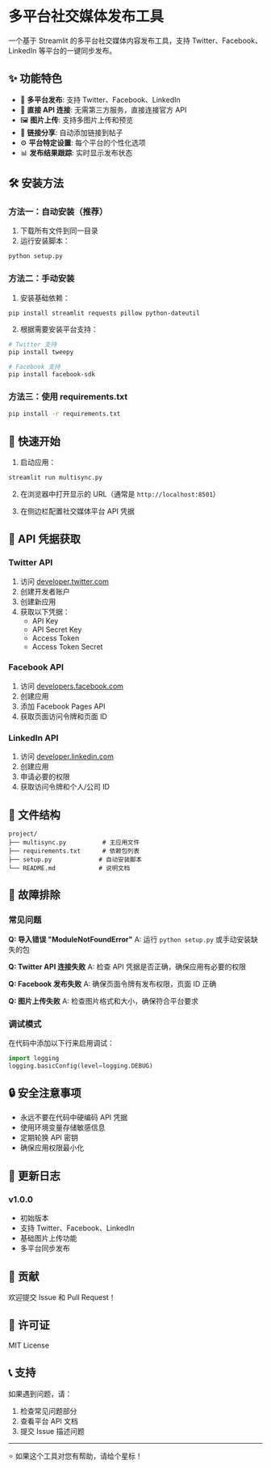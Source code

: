 # 多平台社交媒体发布工具

一个基于 Streamlit 的多平台社交媒体内容发布工具，支持 Twitter、Facebook、LinkedIn 等平台的一键同步发布。

## ✨ 功能特色

- 🚀 **多平台发布**: 支持 Twitter、Facebook、LinkedIn
- 📱 **直接 API 连接**: 无需第三方服务，直接连接官方 API
- 🖼️ **图片上传**: 支持多图片上传和预览
- 🔗 **链接分享**: 自动添加链接到帖子
- ⚙️ **平台特定设置**: 每个平台的个性化选项
- 📊 **发布结果跟踪**: 实时显示发布状态

## 🛠️ 安装方法

### 方法一：自动安装（推荐）

1. 下载所有文件到同一目录
2. 运行安装脚本：
```bash
python setup.py
```

### 方法二：手动安装

1. 安装基础依赖：
```bash
pip install streamlit requests pillow python-dateutil
```

2. 根据需要安装平台支持：
```bash
# Twitter 支持
pip install tweepy

# Facebook 支持
pip install facebook-sdk
```

### 方法三：使用 requirements.txt

```bash
pip install -r requirements.txt
```

## 🚀 快速开始

1. 启动应用：
```bash
streamlit run multisync.py
```

2. 在浏览器中打开显示的 URL（通常是 `http://localhost:8501`）

3. 在侧边栏配置社交媒体平台 API 凭据

## 🔑 API 凭据获取

### Twitter API
1. 访问 [developer.twitter.com](https://developer.twitter.com)
2. 创建开发者账户
3. 创建新应用
4. 获取以下凭据：
   - API Key
   - API Secret Key
   - Access Token
   - Access Token Secret

### Facebook API
1. 访问 [developers.facebook.com](https://developers.facebook.com)
2. 创建应用
3. 添加 Facebook Pages API
4. 获取页面访问令牌和页面 ID

### LinkedIn API
1. 访问 [developer.linkedin.com](https://developer.linkedin.com)
2. 创建应用
3. 申请必要的权限
4. 获取访问令牌和个人/公司 ID

## 📁 文件结构

```
project/
├── multisync.py          # 主应用文件
├── requirements.txt      # 依赖包列表
├── setup.py             # 自动安装脚本
└── README.md            # 说明文档
```

## 🐛 故障排除

### 常见问题

**Q: 导入错误 "ModuleNotFoundError"**
A: 运行 `python setup.py` 或手动安装缺失的包

**Q: Twitter API 连接失败**
A: 检查 API 凭据是否正确，确保应用有必要的权限

**Q: Facebook 发布失败**
A: 确保页面令牌有发布权限，页面 ID 正确

**Q: 图片上传失败**
A: 检查图片格式和大小，确保符合平台要求

### 调试模式

在代码中添加以下行来启用调试：
```python
import logging
logging.basicConfig(level=logging.DEBUG)
```

## 🔒 安全注意事项

- 永远不要在代码中硬编码 API 凭据
- 使用环境变量存储敏感信息
- 定期轮换 API 密钥
- 确保应用权限最小化

## 📝 更新日志

### v1.0.0
- 初始版本
- 支持 Twitter、Facebook、LinkedIn
- 基础图片上传功能
- 多平台同步发布

## 🤝 贡献

欢迎提交 Issue 和 Pull Request！

## 📄 许可证

MIT License

## 📞 支持

如果遇到问题，请：
1. 检查常见问题部分
2. 查看平台 API 文档
3. 提交 Issue 描述问题

---

⭐ 如果这个工具对您有帮助，请给个星标！